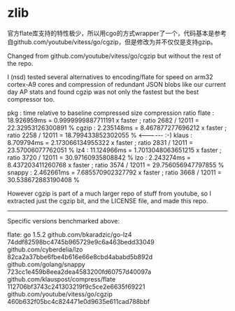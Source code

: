 # zlib
官方flate库支持的特性极少，所以用cgo的方式wrapper了一个，代码基本是参考自github.com/youtube/vitess/go/cgzip，但是修改为并不仅仅是支持gzip。

Changed from
  github.com/youtube/vitess/go/cgzip
but without the rest of the repo.

I (nsd) tested several alternatives to encoding/flate
for speed on arm32 cortex-A9 cores and compression
of redundant JSON blobs like our current day AP stats
and found cgzip was not only the fastest but the best
compressor too.

 pkg  : time            relative to baseline                 compressed size     compression ratio
flate : 18.926959ms  =  0.9999999887711191  x faster ;  ratio 2682 / 12011 = 22.32953126300891 %
cgzip : 2.235148ms  =  8.467877277696212  x faster ;    ratio 2258 / 12011 = 18.799433852302055 % <------ :-)
klaus : 8.709794ms  =  2.173066134955322  x faster ;    ratio 2831 / 12011 = 23.57006077762051 %
lz4 : 11.124966ms  =  1.7013048063651215  x faster ;    ratio 3720 / 12011 = 30.97160935808842 %
lzo : 2.243274ms  =  8.437203411260768  x faster ;      ratio 3574 / 12011 = 29.756056947797855 %
snappy : 2.462661ms  =  7.685570902327792  x faster ;   ratio 3668 / 12011 = 30.538672883190408 %

However cgzip is part of a much larger repo of stuff from youtube, so
I extracted just the cgzip bit, and the LICENSE file, and made this
repo.

------------------------------------

Specific versions benchmarked above:

flate: go 1.5.2
github.com/bkaradzic/go-lz4		74ddf82598bc4745b965729e9c6a463bedd33049
github.com/cyberdelia/lzo		82ca2a37bbe6fbe4b616e66e8cbd4ababd5b892d
github.com/golang/snappy		723cc1e459b8eea2dea4583200fd60757d40097a
github.com/klauspost/compress/flate	112706bf3743c241303219f9c5ce2e6635f69221
github.com/youtube/vitess/go/cgzip	460b632f05bc4c824471e0d9635e611cad788bbf

